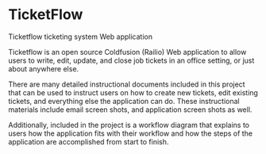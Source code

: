 TicketFlow
==========

Ticketflow ticketing system Web application

Ticketflow is an open source Coldfusion (Railio) Web application to allow users to write, edit, update, and close job tickets in an office setting, or just about anywhere else.

There are many detailed instructional documents included in this project that can be used to instruct users on how to create new tickets, edit existing tickets, and everything else the application can do. These instructional materials include email screen shots, and application screen shots as well.

Additionally, included in the project is a workflow diagram that explains to users how the application fits with their workflow and how the steps of the application are accomplished from start to finish.
